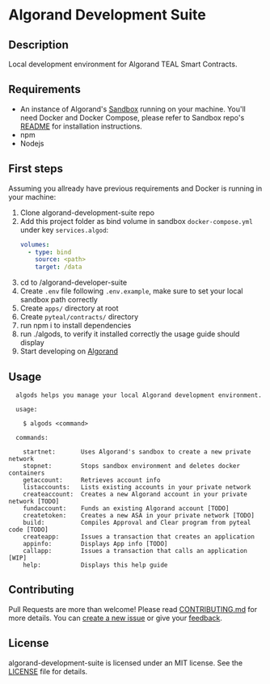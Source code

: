 # Algorand Development Suite

## Description

Local development environment for Algorand TEAL Smart Contracts.

## Requirements

+ An instance of Algorand's [Sandbox](https://github.com/algorand/sandbox) running on your machine.
You'll need Docker and Docker Compose, please refer to Sandbox repo's [README](https://github.com/algorand/sandbox#readme)
for installation instructions.
+ npm
+ Nodejs

## First steps

Assuming you allready have previous requirements and Docker is running in your machine:

1. Clone algorand-development-suite repo
2. Add this project folder as bind volume in sandbox `docker-compose.yml` under key `services.algod`:
    ```yml
    volumes:
      - type: bind
        source: <path>
        target: /data
    ```
3. cd to /algorand-developer-suite
4. Create `.env` file following `.env.example`, make sure to set your local 
sandbox path correctly
5. Create `apps/` directory at root
6. Create `pyteal/contracts/` directory
7. run npm i to install dependencies
8. run ./algods, to verify it installed correctly the usage guide should display
9. Start developing on [Algorand](https://developer.algorand.org/)

## Usage

```
  algods helps you manage your local Algorand development environment.

  usage:

    $ algods <command>

  commands:

    startnet:       Uses Algorand's sandbox to create a new private network
    stopnet:        Stops sandbox environment and deletes docker containers
    getaccount:     Retrieves account info
    listaccounts:   Lists existing accounts in your private network
    createaccount:  Creates a new Algorand account in your private network [TODO]
    fundaccount:    Funds an existing Algorand account [TODO]
    createtoken:    Creates a new ASA in your private network [TODO]
    build:          Compiles Approval and Clear program from pyteal code [TODO]
    createapp:      Issues a transaction that creates an application
    appinfo:        Displays App info [TODO]
    callapp:        Issues a transaction that calls an application [WIP]
    help:           Displays this help guide
```

## Contributing

Pull Requests are more than welcome! Please read [CONTRIBUTING.md](./CONTRIBUTING.md) for more details. You can [create a new issue](https://github.com/luisdanielgp/algorand-development-suite/issues/new/choose) or give your [feedback](https://github.com/luisdanielgp/algorand-development-suite/discussions/new?category=Feedback).

## License

algorand-development-suite is licensed under an MIT license. See the [LICENSE](./LICENSE) file for details.
